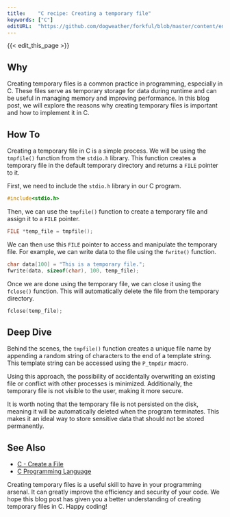 ```yaml
---
title:    "C recipe: Creating a temporary file"
keywords: ["C"]
editURL:  "https://github.com/dogweather/forkful/blob/master/content/en/c/creating-a-temporary-file.md"
---
```


{{< edit_this_page >}}

## Why

Creating temporary files is a common practice in programming, especially in C. These files serve as temporary storage for data during runtime and can be useful in managing memory and improving performance. In this blog post, we will explore the reasons why creating temporary files is important and how to implement it in C.

## How To

Creating a temporary file in C is a simple process. We will be using the `tmpfile()` function from the `stdio.h` library. This function creates a temporary file in the default temporary directory and returns a `FILE` pointer to it.

First, we need to include the `stdio.h` library in our C program.

````C
#include<stdio.h>
````

Then, we can use the `tmpfile()` function to create a temporary file and assign it to a `FILE` pointer.

````C
FILE *temp_file = tmpfile();
````

We can then use this `FILE` pointer to access and manipulate the temporary file. For example, we can write data to the file using the `fwrite()` function.

````C
char data[100] = "This is a temporary file.";
fwrite(data, sizeof(char), 100, temp_file);
````

Once we are done using the temporary file, we can close it using the `fclose()` function. This will automatically delete the file from the temporary directory.

````C
fclose(temp_file);
````

## Deep Dive

Behind the scenes, the `tmpfile()` function creates a unique file name by appending a random string of characters to the end of a template string. This template string can be accessed using the `P_tmpdir` macro.

Using this approach, the possibility of accidentally overwriting an existing file or conflict with other processes is minimized. Additionally, the temporary file is not visible to the user, making it more secure.

It is worth noting that the temporary file is not persisted on the disk, meaning it will be automatically deleted when the program terminates. This makes it an ideal way to store sensitive data that should not be stored permanently.

## See Also

- [C - Create a File](https://www.tutorialspoint.com/c_standard_library/c_function_fopen.htm)
- [C Programming Language](https://en.wikipedia.org/wiki/C_(programming_language))

Creating temporary files is a useful skill to have in your programming arsenal. It can greatly improve the efficiency and security of your code. We hope this blog post has given you a better understanding of creating temporary files in C. Happy coding!